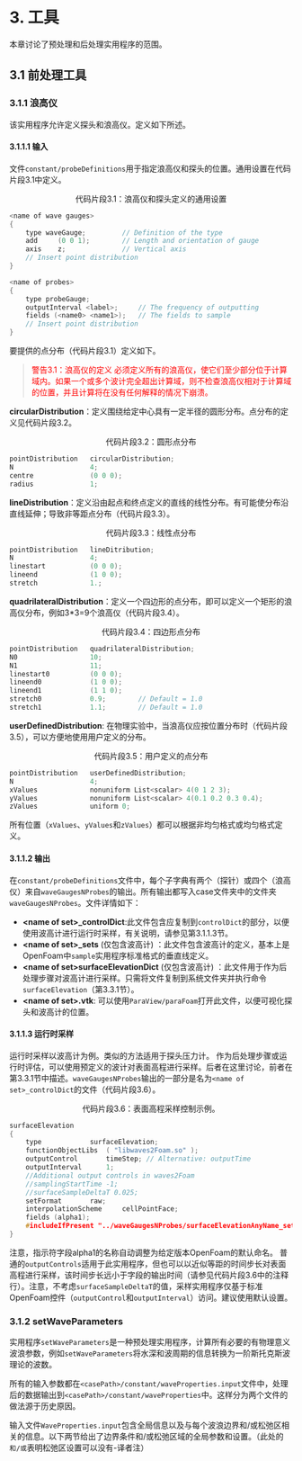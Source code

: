 # 3. 工具

本章讨论了预处理和后处理实用程序的范围。

## 3.1 前处理工具

### 3.1.1 浪高仪

该实用程序允许定义探头和浪高仪。定义如下所述。

#### 3.1.1.1 输入

文件`constant/probeDefinitions`用于指定浪高仪和探头的位置。通用设置在代码片段3.1中定义。

<center>代码片段3.1：浪高仪和探头定义的通用设置</center>

```c++
<name of wave gauges>
{
	type waveGauge; 		// Definition of the type
	add 	(0 0 1); 		// Length and orientation of gauge
	axis 	z; 				// Vertical axis
	// Insert point distribution
}

<name of probes>
{
	type probeGauge;
	outputInterval <label>; 	// The frequency of outputting
	fields (<name0> <name1>); 	// The fields to sample
	// Insert point distribution
}
```

要提供的点分布（代码片段3.1）定义如下。

 ><font color=red>警告3.1：浪高仪的定义
 >必须定义所有的浪高仪，使它们至少部分位于计算域内。如果一个或多个波计完全超出计算域，则不检查浪高仪相对于计算域的位置，并且计算将在没有任何解释的情况下崩溃。</font>

**circularDistribution**：定义围绕给定中心具有一定半径的圆形分布。点分布的定义见代码片段3.2。

<center>代码片段3.2：圆形点分布</center>

```c++
pointDistribution 	circularDistribution;
N 					4;
centre 				(0 0 0);
radius 				1;
```

**lineDistribution**：定义沿由起点和终点定义的直线的线性分布。有可能使分布沿直线延伸；导致非等距点分布（代码片段3.3）。

<center>代码片段3.3：线性点分布</center>

```c++
pointDistribution 	lineDitribution;
N 					4;
linestart 			(0 0 0);
lineend 			(1 0 0);
stretch 			1.;
```
**quadrilateralDistribution**：定义一个四边形的点分布，即可以定义一个矩形的浪高仪分布，例如3*3=9个浪高仪（代码片段3.4）。

<center>代码片段3.4：四边形点分布</center>

```c++
pointDistribution 	quadrilateralDistribution;
N0 					10;
N1 					11;
linestart0 			(0 0 0);
lineend0 			(1 0 0);
lineend1 			(1 1 0);
stretch0 			0.9; 		// Default = 1.0
stretch1 			1.1; 		// Default = 1.0
```
**userDefinedDistribution**: 在物理实验中，当浪高仪应按位置分布时（代码片段3.5），可以方便地使用用户定义的分布。

<center>代码片段3.5：用户定义的点分布</center>

```c++
pointDistribution 	userDefinedDistribution;
N 					4;
xValues 			nonuniform List<scalar> 4(0 1 2 3);
yValues 			nonuniform List<scalar> 4(0.1 0.2 0.3 0.4);
zValues 			uniform 0;
```
所有位置（`xValues`、`yValues`和`zValues`）都可以根据非均匀格式或均匀格式定义。

#### 3.1.1.2 输出

在`constant/probeDefinitions`文件中，每个子字典有两个（探针）或四个（浪高仪）来自`waveGaugesNProbes`的输出。所有输出都写入case文件夹中的文件夹`waveGaugesNProbes`。文件详情如下：

- **\<name of set>_controlDict**:此文件包含应复制到`controlDict`的部分，以便使用波高计进行运行时采样，有关说明，请参见第3.1.1.3节。
- **\<name of set>_sets** (仅包含波高计) ：此文件包含波高计的定义，基本上是OpenFoam中`sample`实用程序标准格式的垂直线定义。
- **\<name of set>surfaceElevationDict** (仅包含波高计) ：此文件用于作为后处理步骤对波高计进行采样。只需将文件复制到系统文件夹并执行命令`surfaceElevation`（第3.3.1节）。
- **\<name of set>.vtk**: 可以使用`ParaView/paraFoam`打开此文件，以便可视化探头和波高计的位置。

#### 3.1.1.3 运行时采样

运行时采样以波高计为例。类似的方法适用于探头压力计。
作为后处理步骤或运行时评估，可以使用预定义的波计对表面高程进行采样。后者在这里讨论，前者在第3.3.1节中描述。`waveGaugesNProbes`输出的一部分是名为`<name of set>_controlDict`的文件（代码片段3.6）。

<center>代码片段3.6：表面高程采样控制示例。</center>

```c++
surfaceElevation
{
	type 			surfaceElevation;
	functionObjectLibs 	( "libwaves2Foam.so" );
	outputControl 		timeStep; // Alternative: outputTime
	outputInterval 		1;
	//Additional output controls in waves2Foam
	//samplingStartTime -1;
	//surfaceSampleDeltaT 0.025;
	setFormat 		raw;
	interpolationScheme 	cellPointFace;
	fields (alpha1);
	#includeIfPresent "../waveGaugesNProbes/surfaceElevationAnyName_sets";
}
```

注意，指示符字段alpha1的名称自动调整为给定版本OpenFoam的默认命名。
普通的`outputControls`适用于此实用程序，但也可以以近似等距的时间步长对表面高程进行采样，该时间步长远小于字段的输出时间（请参见代码片段3.6中的注释行）。注意，不考虑`surfaceSampleDeltaT`的值，采样实用程序仅基于标准OpenFoam控件（`outputControl`和`outputInterval`）访问。建议使用默认设置。

### 3.1.2 setWaveParameters

实用程序`setWaveParameters`是一种预处理实用程序，计算所有必要的有物理意义波浪参数，例如`setWaveParameters`将水深和波周期的信息转换为一阶斯托克斯波理论的波数。

所有的输入参数都在`<casePath>/constant/waveProperties.input`文件中，处理后的数据输出到`<casePath>/constant/waveProperties`中。这样分为两个文件的做法源于历史原因。

输入文件`WaveProperties.input`包含全局信息以及与每个波浪边界和/或松弛区相关的信息。以下两节给出了边界条件和/或松弛区域的全局参数和设置。（此处的`和/或`表明松弛区设置可以没有-译者注）

